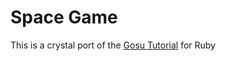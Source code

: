 # Space Game

This is a crystal port of the [Gosu Tutorial](https://github.com/gosu/gosu/wiki/ruby-tutorial) for Ruby


